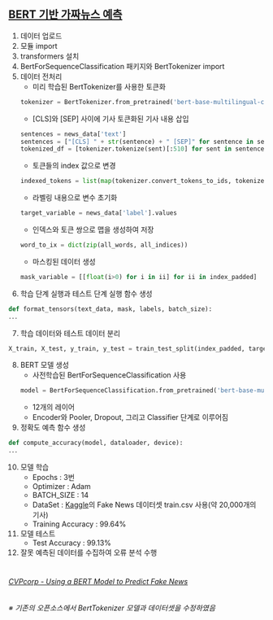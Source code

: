 ## [BERT 기반 가짜뉴스 예측](https://drive.google.com/file/d/1XqAEi9XgRsQ_bz66JdiodkR191UCa89Z/view?usp=sharing)

1. 데이터 업로드
2. 모듈 import
3. transformers 설치
4. BertForSequenceClassification 패키지와 BertTokenizer import
5. 데이터 전처리
    - 미리 학습된 BertTokenizer를 사용한 토큰화
    ```python
    tokenizer = BertTokenizer.from_pretrained('bert-base-multilingual-cased', do_lower_case=False)
    ```
    - [CLS]와 [SEP] 사이에 기사 토큰화된 기사 내용 삽입
    ```python
    sentences = news_data['text']
    sentences = ["[CLS] " + str(sentence) + " [SEP]" for sentence in sentences]
    tokenized_df = [tokenizer.tokenize(sent)[:510] for sent in sentences]
    ```
    - 토큰들의 index 값으로 변경
    ```python
    indexed_tokens = list(map(tokenizer.convert_tokens_to_ids, tokenized_df))
    ```
    - 라벨링 내용으로 변수 초기화
    ```python
    target_variable = news_data['label'].values
    ```
    - 인덱스와 토큰 쌍으로 맵을 생성하여 저장
    ```python
    word_to_ix = dict(zip(all_words, all_indices))
    ```
    - 마스킹된 데이터 생성
    ```python
    mask_variable = [[float(i>0) for i in ii] for ii in index_padded]
    ```
6. 학습 단계 실행과 테스트 단계 실행 함수 생성
```python
def format_tensors(text_data, mask, labels, batch_size):
．．．
```
7. 학습 데이터와 테스트 데이터 분리
```python
X_train, X_test, y_train, y_test = train_test_split(index_padded, target_variable, test_size=0.1, random_state=42)
```
8. BERT 모델 생성
    - 사전학습된 BertForSequenceClassification 사용
    ```python
    model = BertForSequenceClassification.from_pretrained('bert-base-multilingual-cased')
    ```
    - 12개의 레이어
    - Encoder와 Pooler, Dropout, 그리고 Classifier 단계로 이루어짐
9. 정확도 예측 함수 생성
```python
def compute_accuracy(model, dataloader, device):
．．．
```
10. 모델 학습
    - Epochs : 3번
    - Optimizer : Adam
    - BATCH_SIZE : 14
    - DataSet : [Kaggle](https://www.kaggle.com/c/fake-news/data?select=train.csv)의 Fake News 데이터셋 train.csv 사용(약 20,000개의 기사)
    - Training Accuracy : 99.64%
11. 모델 테스트
    - Test Accuracy : 99.13%
12. 잘못 예측된 데이터를 수집하여 오류 분석 수행

#

###### [CVPcorp - Using a BERT Model to Predict Fake News](https://colab.research.google.com/drive/1FwbW5lhgTUl4VfSGIb2oMPeAATYrTJj1?usp=sharing)
###### ※ 기존의 오픈소스에서 BertTokenizer 모델과 데이터셋을 수정하였음

